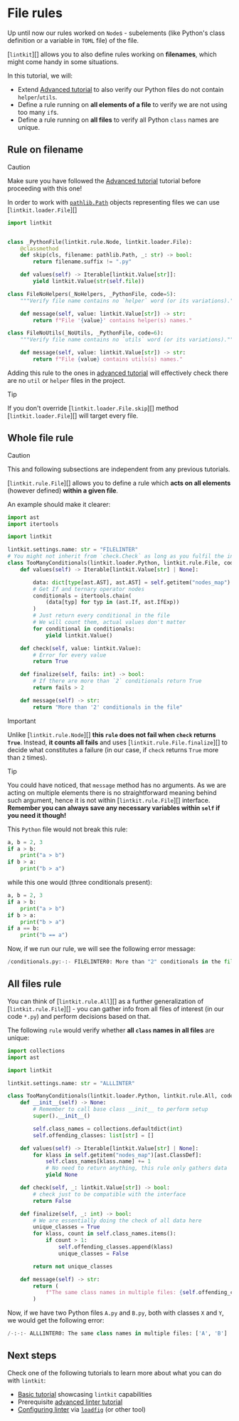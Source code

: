 <!--
SPDX-FileCopyrightText: © 2025 open-nudge <https://github.com/open-nudge>
SPDX-FileContributor: szymonmaszke <github@maszke.co>

SPDX-License-Identifier: Apache-2.0
-->

# File rules

Up until now our rules worked on `Node`s - subelements
(like Python's class definition or a variable in `TOML` file) of the file.

[`lintkit`][] allows you to also define rules working on __filenames__, which
might come handy in some situations.

In this tutorial, we will:

- Extend [Advanced tutorial](advanced.md) to also
    verify our Python files do not contain `helper`/`utils`.
- Define a rule running on __all elements of a file__ to verify
    we are not using too many `if`s.
- Define a rule running on __all files__ to verify all Python `class`
    names are unique.

## Rule on filename

> [!CAUTION]
> Make sure you have followed the [Advanced tutorial](advanced.md)
> tutorial before proceeding with this one!

In order to work with
[`pathlib.Path`](https://docs.python.org/3/library/pathlib.html#pathlib.Path)
objects representing files we can use [`lintkit.loader.File`][]

```python
import lintkit


class _PythonFile(lintkit.rule.Node, lintkit.loader.File):
    @classmethod
    def skip(cls, filename: pathlib.Path, _: str) -> bool:
        return filename.suffix != ".py"

    def values(self) -> Iterable[lintkit.Value[str]]:
        yield lintkit.Value(str(self.file))

class FileNoHelpers(_NoHelpers, _PythonFile, code=5):
    """Verify file name contains no `helper` word (or its variations)."""

    def message(self, value: lintkit.Value[str]) -> str:
        return f"File '{value}' contains helper(s) names."

class FileNoUtils(_NoUtils, _PythonFile, code=6):
    """Verify file name contains no `utils` word (or its variations)."""

    def message(self, value: lintkit.Value[str]) -> str:
        return f"File {value} contains utils(s) names."
```

Adding this rule to the ones in [advanced tutorial](advanced.md) will
effectively check there are no `util` or `helper` files in the project.

> [!TIP]
> If you don't override [`lintkit.loader.File.skip`][] method
> [`lintkit.loader.File`][] will target every file.

## Whole file rule

> [!CAUTION]
> This and following subsections are independent from any previous tutorials.

[`lintkit.rule.File`][] allows you to define a rule which __acts
on all elements__ (however defined) __within a given file__.

An example should make it clearer:

```python
import ast
import itertools

import lintkit

lintkit.settings.name: str = "FILELINTER"
# You might not inherit from `check.Check` as long as you fulfil the interface
class TooManyConditionals(lintkit.loader.Python, lintkit.rule.File, code=0):
    def values(self) -> Iterable[lintkit.Value[str] | None]:

        data: dict[type[ast.AST], ast.AST] = self.getitem("nodes_map")
        # Get If and ternary operator nodes
        conditionals = itertools.chain(
            (data[typ] for typ in (ast.If, ast.IfExp))
        )
        # Just return every conditional in the file
        # We will count them, actual values don't matter
        for conditional in conditionals:
            yield lintkit.Value()

    def check(self, value: lintkit.Value):
        # Error for every value
        return True

    def finalize(self, fails: int) -> bool:
        # If there are more than `2` conditionals return True
        return fails > 2

    def message(self) -> str:
        return "More than '2' conditionals in the file"
```

> [!IMPORTANT]
> Unlike [`lintkit.rule.Node`][] __this `rule` does not fail when
> `check` returns `True`__. Instead, __it counts all fails__
> and uses [`lintkit.rule.File.finalize`][] to decide what
> constitutes a failure (in our case, if `check` returns `True`
> more than `2` times).

> [!TIP]
> You could have noticed, that `message` method has no arguments.
> As we are acting on multiple elements there is no straightforward meaning
> behind such argument, hence it is not within [`lintkit.rule.File`][]
> interface. __Remember you can always save any necessary variables
> within `self` if you need it though!__

This `Python` file would not break this rule:

```python
a, b = 2, 3
if a > b:
    print("a > b")
if b > a:
    print("b > a")
```

while this one would (three conditionals present):

```python
a, b = 2, 3
if a > b:
    print("a > b")
if b > a:
    print("b > a")
if a == b:
    print("b == a")
```

Now, if we run our rule, we will see the following error message:

```python
/conditionals.py:-:- FILELINTER0: More than "2" conditionals in the file
```

## All files rule

You can think of [`lintkit.rule.All`][] as a further generalization
of [`lintkit.rule.File`][] - you can gather info from all files
of interest (in our code `*.py`) and perform decisions based on that.

The following `rule` would verify whether __all `class` names in all files__
are unique:

```python
import collections
import ast

import lintkit

lintkit.settings.name: str = "ALLLINTER"

class TooManyConditionals(lintkit.loader.Python, lintkit.rule.All, code=0):
    def __init__(self) -> None:
        # Remember to call base class __init__ to perform setup
        super().__init__()

        self.class_names = collections.defaultdict(int)
        self.offending_classes: list[str] = []

    def values(self) -> Iterable[lintkit.Value[str] | None]:
        for klass in self.getitem("nodes_map")[ast.ClassDef]:
            self.class_names[klass.name] += 1
            # No need to return anything, this rule only gathers data
            yield None

    def check(self, _: lintkit.Value[str]) -> bool:
        # check just to be compatible with the interface
        return False

    def finalize(self, _: int) -> bool:
        # We are essentially doing the check of all data here
        unique_classes = True
        for klass, count in self.class_names.items():
            if count > 1:
                self.offending_classes.append(klass)
                unique_classes = False

        return not unique_classes

    def message(self) -> str:
        return (
            f"The same class names in multiple files: {self.offending_classes}"
        )
```

Now, if we have two Python files `A.py` and `B.py`, both with classes
`X` and `Y`, we would get the following error:

```python
/-:-:- ALLLINTER0: The same class names in multiple files: ['A', 'B']
```

## Next steps

Check one of the following tutorials to learn more about
what you can do with `lintkit`:

- [Basic tutorial](./basic.md) showcasing `lintkit` capabilities
- Prerequisite [advanced linter tutorial](advanced.md)
- [Configuring linter](configure.md) via
    [`loadfig`](https://github.com/open-nudge/loadfig)
    (or other tool)
